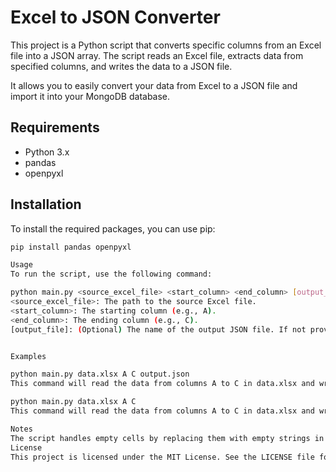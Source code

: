 # Excel to JSON Converter

This project is a Python script that converts specific columns from an Excel file into a JSON array. The script reads an Excel file, extracts data from specified columns, and writes the data to a JSON file.

It allows you to easily convert your data from Excel to a JSON file and import it into your MongoDB database.

## Requirements

- Python 3.x
- pandas
- openpyxl

## Installation

To install the required packages, you can use pip:

```bash
pip install pandas openpyxl

Usage
To run the script, use the following command:

python main.py <source_excel_file> <start_column> <end_column> [output_file]
<source_excel_file>: The path to the source Excel file.
<start_column>: The starting column (e.g., A).
<end_column>: The ending column (e.g., C).
[output_file]: (Optional) The name of the output JSON file. If not provided, the default is output.json.


Examples

python main.py data.xlsx A C output.json
This command will read the data from columns A to C in data.xlsx and write it to output.json.

python main.py data.xlsx A C
This command will read the data from columns A to C in data.xlsx and write it to output.json (default name).

Notes
The script handles empty cells by replacing them with empty strings in the JSON output.
License
This project is licensed under the MIT License. See the LICENSE file for details.
